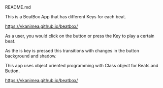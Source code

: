 README.md

This is a BeatBox App that has different Keys for each beat.

https://vkanimea.github.io/beatbox/

As a user, you would click on the button or press the Key to play a certain beat.

As the is key is pressed this transitions with changes in the button background and shadow.

This app uses object oriented programming with Class object for Beats and Button.

https://vkanimea.github.io/beatbox/
